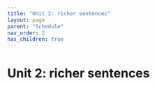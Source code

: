 ```yaml
---
title: "Unit 2: richer sentences"
layout: page
parent: "Schedule"
nav_order: 2
has_children: true
---
```



# Unit 2: richer sentences